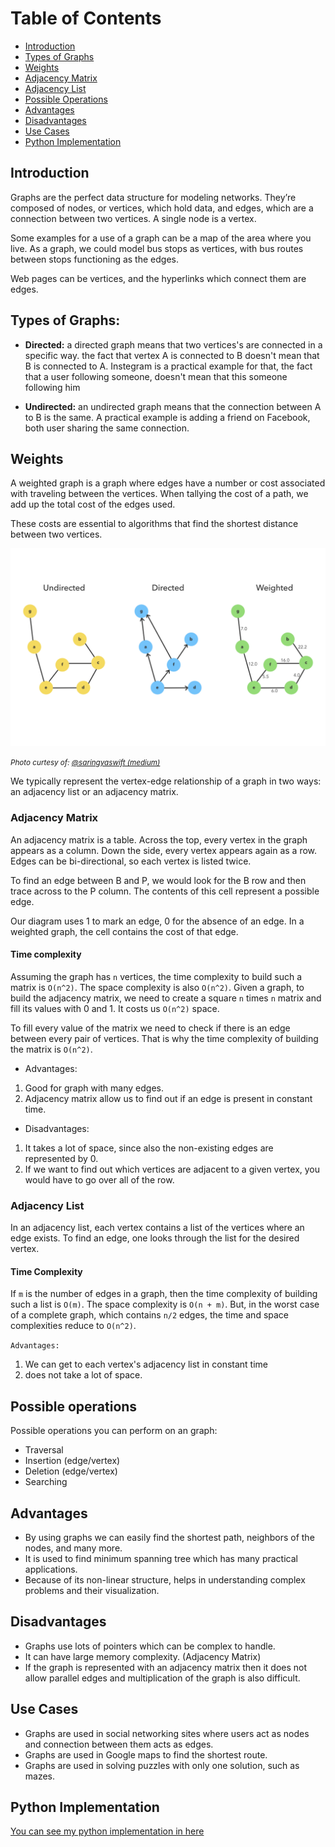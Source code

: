 # Table of Contents

- [Introduction](#introduction)
- [Types of Graphs](#types-of-graphs)
- [Weights](#weights)
- [Adjacency Matrix](#adjacency-matrix)
- [Adjacency List](#adjacency-list)
- [Possible Operations](#possible-operations)
- [Advantages](#advantages)
- [Disadvantages](#disadvantages)
- [Use Cases](#use-cases)
- [Python Implementation](#python-implementation)
## Introduction

Graphs are the perfect data structure for modeling networks. They’re composed of nodes, or vertices, which hold data, and edges, which are a connection between two vertices. 
A single node is a vertex.

Some examples for a use of a graph can be a map of the area where you live. As a graph, we could model bus stops as vertices, with bus routes between stops functioning as the edges.

Web pages can be vertices, and the hyperlinks which connect them are edges.

## Types of Graphs:

- **Directed:** a directed graph means that two vertices's are connected in a specific way. the fact that vertex A is connected to B doesn't mean that B is connected to A. Instegram is a practical example for that, the fact that a user following someone, doesn't mean that this someone following him   

- **Undirected:** an undirected graph means that the connection between A to B is the same. A practical example is adding a friend on Facebook, both user sharing the same connection.

## Weights

A weighted graph is a graph where edges have a number or cost associated with traveling between the vertices. When tallying the cost of a path, we add up the total cost of the edges used.

These costs are essential to algorithms that find the shortest distance between two vertices.

![graph](graph.png)

<small>_Photo curtesy of: [@saringyaswift (medium)](https://medium.com/@sarinyaswift/intro-to-the-graph-data-structure-a8277c6a2ad9)_</small>

We typically represent the vertex-edge relationship of a graph in two ways: an adjacency list or an adjacency matrix.
### Adjacency Matrix

An adjacency matrix is a table. Across the top, every vertex in the graph appears as a column. Down the side, every vertex appears again as a row. Edges can be bi-directional, so each vertex is listed twice.

To find an edge between B and P, we would look for the B row and then trace across to the P column. The contents of this cell represent a possible edge.

Our diagram uses 1 to mark an edge, 0 for the absence of an edge. In a weighted graph, the cell contains the cost of that edge.

#### Time complexity 

Assuming the graph has `n` vertices, the time complexity to build such a matrix is `O(n^2)`. The space complexity is also `O(n^2)`. Given a graph, to build the adjacency matrix, we need to create a square `n` times `n` matrix and fill its values with 0 and 1. It costs us `O(n^2)` space.

To fill every value of the matrix we need to check if there is an edge between every pair of vertices. That is why the time complexity of building the matrix is `O(n^2)`.

- Advantages: 
1. Good for graph with many edges. 
2. Adjacency matrix allow us to find out if an edge is present in constant time.

- Disadvantages: 
1. It takes a lot of space, since also the non-existing edges are represented by 0. 
2. If we want to find out which vertices are adjacent to a given vertex, you would have to go over all of the row.


### Adjacency List

In an adjacency list, each vertex contains a list of the vertices where an edge exists. To find an edge, one looks through the list for the desired vertex.

#### Time Complexity 

If `m` is the number of edges in a graph, then the time complexity of building such a list is `O(m)`. The space complexity is `O(n + m)`. But, in the worst case of a complete graph, which contains `n/2` edges, the time and space complexities reduce to `O(n^2)`.

`Advantages:` 
1. We can get to each vertex's adjacency list in constant time 
2. does not take a lot of space.

## Possible operations
Possible operations you can perform on an graph: 
- Traversal
- Insertion (edge/vertex)
- Deletion (edge/vertex)
- Searching

## Advantages
- By using graphs we can easily find the shortest path, neighbors of the nodes, and many more.
- It is used to find minimum spanning tree which has many practical applications.
- Because of its non-linear structure, helps in understanding complex problems and their visualization.

## Disadvantages
- Graphs use lots of pointers which can be complex to handle.
- It can have large memory complexity. (Adjacency Matrix)
- If the graph is represented with an adjacency matrix then it does not allow parallel edges and multiplication of the graph is also difficult. 
## Use Cases
- Graphs are used in social networking sites where users act as nodes and connection between them acts as edges.
- Graphs are used in Google maps to find the shortest route.
- Graphs are used in solving puzzles with only one solution, such as mazes.

## Python Implementation
[You can see my python implementation in here](./graph.py)
